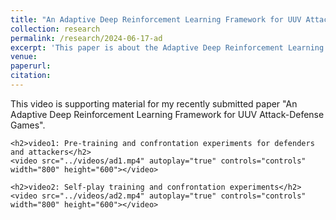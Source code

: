 ```yaml
---
title: "An Adaptive Deep Reinforcement Learning Framework for UUV Attack-Defense Games"
collection: research
permalink: /research/2024-06-17-ad
excerpt: 'This paper is about the Adaptive Deep Reinforcement Learning Framework for UUV Attack-Defense Games.'
venue:
paperurl:
citation:
---
```



<html lang="en">
<head>
    <meta charset="UTF-8">
    <meta name="viewport" content="width=device-width, initial-scale=1.0">
    <title>Supporting Material</title>
</head>
<body>
    <p>This video is supporting material for my recently submitted paper "An Adaptive Deep Reinforcement Learning Framework for UUV Attack-Defense Games".</p>
    
    <h2>video1: Pre-training and confrontation experiments for defenders and attackers</h2>
    <video src="../videos/ad1.mp4" autoplay="true" controls="controls" width="800" height="600"></video>

    <h2>video2: Self-play training and confrontation experiments</h2>
    <video src="../videos/ad2.mp4" autoplay="true" controls="controls" width="800" height="600"></video>
</body>
</html>
